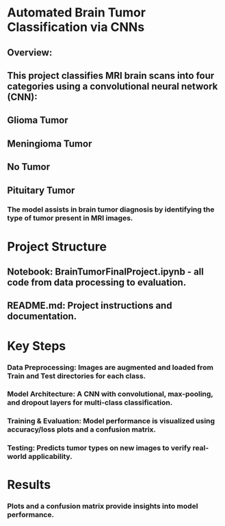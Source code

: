 # Automated Brain Tumor Classification via CNNs
## Overview:
## This project classifies MRI brain scans into four categories using a convolutional neural network (CNN):

## Glioma Tumor
## Meningioma Tumor
## No Tumor
## Pituitary Tumor
### The model assists in brain tumor diagnosis by identifying the type of tumor present in MRI images.

# Project Structure
## Notebook: BrainTumorFinalProject.ipynb - all code from data processing to evaluation.
## README.md: Project instructions and documentation.
# Key Steps
### Data Preprocessing: Images are augmented and loaded from Train and Test directories for each class.
### Model Architecture: A CNN with convolutional, max-pooling, and dropout layers for multi-class classification.
### Training & Evaluation: Model performance is visualized using accuracy/loss plots and a confusion matrix.
### Testing: Predicts tumor types on new images to verify real-world applicability.

# Results
### Plots and a confusion matrix provide insights into model performance.
